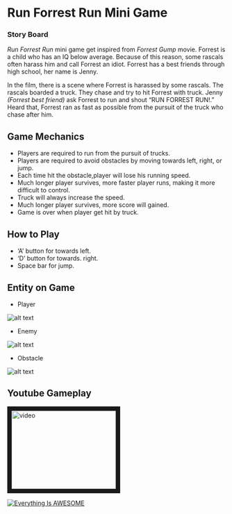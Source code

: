 # Run Forrest Run Mini Game

### **Story Board**

_Run Forrest Run_ mini game get inspired from _Forrest Gump_ movie. Forrest is a child who has an IQ below average. Because of this reason, some rascals often harass him and call Forrest an idiot. Forrest has a best friends through high school, her name is Jenny. 

In the film, there is a scene where Forrest is harassed by some rascals. The rascals boarded a truck. They chase and try to hit Forrest with truck. Jenny _(Forrest best friend)_ ask Forrest to run and shout “RUN FORREST RUN!.” Heard that, Forrest ran as fast as possible from the pursuit of the truck who chase after him.

## Game Mechanics

* Players are required to run from the pursuit of trucks.
*	Players are required to avoid obstacles by moving towards left, right, or jump.
*	Each time hit the obstacle,player will lose his running speed.
*	Much longer player survives, more faster player runs, making it more difficult to control.
*	Truck will always increase the speed.
*	Much longer player survives, more score will gained.
*	Game is over when player get hit by truck.

## How to Play

*	‘A’ button for towards left.
*	‘D’ button for towards. right.
*	Space bar for jump.

## Entity on Game
* Player

![alt text](https://github.com/nikoparulian/Run-Forrest-Run-mini-game/blob/master/Player.jpeg "Logo Title Text 1")

* Enemy

![alt text](https://github.com/nikoparulian/Run-Forrest-Run-mini-game/blob/master/Enemy.jpeg "Logo Title Text 1")

* Obstacle

![alt text](https://github.com/nikoparulian/Run-Forrest-Run-mini-game/blob/master/Obstacle.jpeg "Logo Title Text 1")

## Youtube Gameplay

<a href="https://www.youtube.com/watch?v=6igON5tyQRM
" target="https://www.youtube.com/watch?v=6igON5tyQRM"><img src="https://github.com/nikoparulian/Run-Forrest-Run-mini-game/blob/master/Satria%20Bajahitam.jpeg" 
alt="video" width="240" height="180" border="10" /></a>

[![Everything Is AWESOME](https://github.com/nikoparulian/Run-Forrest-Run-mini-game/blob/master/Satria%20Bajahitam.jpeg)](https://www.youtube.com/watch?v=6igON5tyQRM "Everything Is AWESOME")
